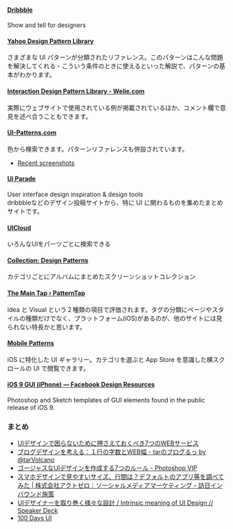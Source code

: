 #### [Dribbble](http://dribbble.com/)
Show and tell for designers

#### [Yahoo Design Pattern Library](https://developer.yahoo.com/ypatterns/)
さまざまな UI パターンが分類されたリファレンス。このパターンはこんな問題を解決してくれる・こういう条件のときに使えるといった解説で、パターンの基本がわかります。

#### [Interaction Design Pattern Library - Welie.com](http://www.welie.com/patterns/index.php)
実際にウェブサイトで使用されている例が掲載されているほか、コメント欄で意見を述べ合うこともできます。

#### [UI-Patterns.com](http://ui-patterns.com/)
色から検索できます。パターンリファレンスも併設されています。
- [Recent screenshots](http://ui-patterns.com/explore)

#### [Ui Parade](http://www.uiparade.com/)
User interface design inspiration & design tools  
dribbbleなどのデザイン投稿サイトから、特に UI に関わるものを集めたまとめサイトです。

#### [UICloud](http://ui-cloud.com/)
いろんなUIをパーツごとに検索できる

#### [Collection: Design Patterns](https://www.flickr.com/photos/factoryjoe/collections/72157600001823120/)
カテゴリごとにアルバムにまとめたスクリーンショットコレクション

#### [The Main Tap › PatternTap](http://patterntap.com/)
Idea と Visual という２種類の項目で評価されます。タグの分類にページやスタイルの種類だけでなく、プラットフォーム(iOS)があるのが、他のサイトには見られない特長かと思います。

#### [Mobile Patterns](http://www.mobile-patterns.com/)
iOS に特化した UI ギャラリー。カテゴリを選ぶと App Store を意識した横スクロールの UI で閲覧できます。

#### [iOS 9 GUI (iPhone) — Facebook Design Resources](http://facebook.github.io/design/ios9.html)
Photoshop and Sketch templates of GUI elements found in the public release of iOS 9.

### まとめ
- [UIデザインで困らないために押さえておくべき7つのWEBサービス](http://blog.layer8.sh/ja/2012/04/08/7-useful-items-for-better-user-interface-design/)
- [ブログデザインを考える：１行の字数とWEB幅 - tarのブログるっ by @tarVolcano](http://tar.blogru.me/entry/2014/05/22/080100)
- [ゴージャスなUIデザインを作成する7つのルール - Photoshop VIP](http://photoshopvip.net/archives/71031)
- [スマホデザインで見やすいサイズ、行間は？デフォルトのアプリ等を調べてみた | 株式会社アクトゼロ｜ソーシャルメディアマーケティング・訪日インバウンド施策](http://www.actzero.jp/developer/report-11574.html)
- [UIデザイナーを取り巻く様々な設計 / Intrinsic meaning of UI Design // Speaker Deck](https://speakerdeck.com/tyshgc/intrinsic-meaning-of-ui-design)
- [100 Days UI](http://www.100daysui.com/)
